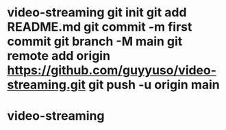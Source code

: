 # video-streaming git init git add README.md git commit -m first commit git branch -M main git remote add origin https://github.com/guyyuso/video-streaming.git git push -u origin main
# video-streaming
